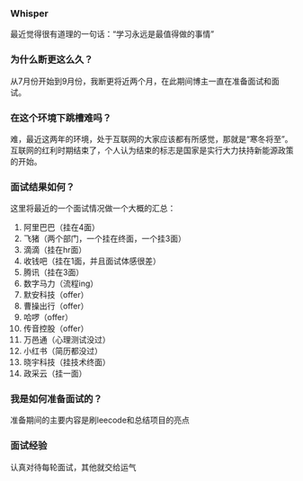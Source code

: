 ### Whisper
最近觉得很有道理的一句话：“学习永远是最值得做的事情”

### 为什么断更这么久？
从7月份开始到9月份，我断更将近两个月，在此期间博主一直在准备面试和面试。

### 在这个环境下跳槽难吗？
难，最近这两年的环境，处于互联网的大家应该都有所感觉，那就是“寒冬将至”。互联网的红利时期结束了，个人认为结束的标志是国家是实行大力扶持新能源政策的开始。

### 面试结果如何？
这里将最近的一个面试情况做一个大概的汇总：

1. 阿里巴巴（挂在4面）
2. 飞猪（两个部门，一个挂在终面，一个挂3面）
3. 滴滴（挂在hr面）
4. 收钱吧（挂在1面，并且面试体感很差）
5. 腾讯（挂在3面）
6. 数字马力（流程ing）
7. 默安科技（offer）
8. 曹操出行（offer）
9. 哈啰（offer）
10. 传音控股（offer）
11. 万邑通（心理测试没过）
12. 小红书（简历都没过）
13. 晓宇科技（挂技术终面）
14. 政采云（挂一面）


### 我是如何准备面试的？
准备期间的主要内容是刷leecode和总结项目的亮点

### 面试经验
认真对待每轮面试，其他就交给运气

